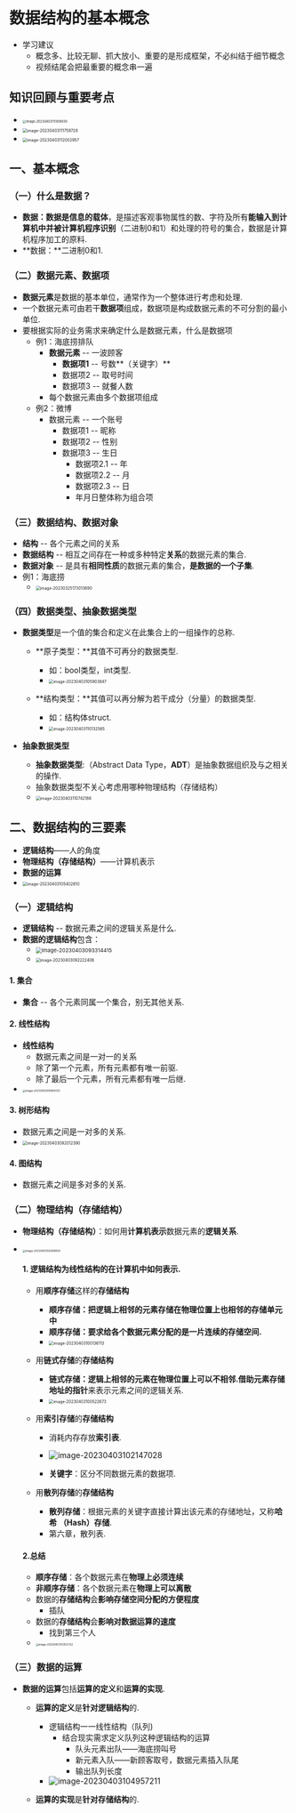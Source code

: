 # 数据结构的基本概念

* 学习建议
  * 概念多、比较无聊、抓大放小、重要的是形成框架，不必纠结于细节概念
  * 视频结尾会把最重要的概念串一遍



## 知识回顾与重要考点

* <img src="https://cvp.oss-cn-shanghai.aliyuncs.com/picgo/202304031114110.png" alt="image-20230403111458930" style="zoom: 40%;" />

* <img src="https://cvp.oss-cn-shanghai.aliyuncs.com/picgo/202304031117863.png" alt="image-20230403111759728" style="zoom: 50%;" />

* <img src="https://cvp.oss-cn-shanghai.aliyuncs.com/picgo/202304031120072.png" alt="image-20230403112002957" style="zoom: 50%;" />



## 一、基本概念



### （一）什么是数据？

* **数据：**数据是**信息的载体**，是描述客观事物属性的数、字符及所有**能输入到计算机中并被计算机程序识别**（二进制0和1）和处理的符号的集合，数据是计算机程序加工的原料.
* **数据：**二进制0和1.



### （二）数据元素、数据项

* **数据元素**是数据的基本单位，通常作为一个整体进行考虑和处理.
* 一个数据元素可由若干**数据项**组成，数据项是构成数据元素的不可分割的最小单位.
* 要根据实际的业务需求来确定什么是数据元素，什么是数据项
  * 例1：海底捞排队
    * **数据元素** -- 一波顾客
      * **数据项1**  -- 号数**（关键字）**
      * 数据项2  -- 取号时间
      * 数据项3 -- 就餐人数
    * 每个数据元素由多个数据项组成
  * 例2：微博
    * 数据元素 -- 一个账号
      * 数据项1 -- 昵称
      * 数据项2 -- 性别
      * 数据项3 -- 生日
        * 数据项2.1 -- 年
        * 数据项2.2 -- 月
        * 数据项2.3 -- 日
        * 年月日整体称为组合项



### （三）数据结构、数据对象

* **结构**  -- 各个元素之间的关系
* **数据结构**  -- 相互之间存在一种或多种特定**关系**的数据元素的集合.
* **数据对象**  --  是具有**相同性质**的数据元素的集合，**是数据的一个子集**.
* 例1：海底捞
  * <img src="https://cvp.oss-cn-shanghai.aliyuncs.com/picgo/202303251730806.png" alt="image-20230325173013690" style="zoom: 50%;" />



### （四）数据类型、抽象数据类型

* **数据类型**是一个值的集合和定义在此集合上的一组操作的总称.

  * **原子类型：**其值不可再分的数据类型.
    * 如：bool类型，int类型.
    * <img src="https://cvp.oss-cn-shanghai.aliyuncs.com/picgo/202304031059907.png" alt="image-20230403105903847" style="zoom: 50%;" />

  * **结构类型：**其值可以再分解为若干成分（分量）的数据类型.
    * 如：结构体struct.
    * <img src="https://cvp.oss-cn-shanghai.aliyuncs.com/picgo/202304031101640.png" alt="image-20230403110132565" style="zoom:50%;" />



* **抽象数据类型**
  * **抽象数据类型**:（Abstract Data Type，**ADT**）是抽象数据组织及与之相关的操作.
  * 抽象数据类型不关心考虑用哪种物理结构（存储结构）
  * <img src="https://cvp.oss-cn-shanghai.aliyuncs.com/picgo/202304031107294.png" alt="image-20230403110742186" style="zoom: 50%;" />



## 二、数据结构的三要素

* **逻辑结构**——人的角度
* **物理结构（存储结构）**——计算机表示
* **数据的运算**
* <img src="https://cvp.oss-cn-shanghai.aliyuncs.com/picgo/202304031054909.png" alt="image-20230403105402810" style="zoom: 50%;" />



### （一）逻辑结构

* **逻辑结构** -- 数据元素之间的逻辑关系是什么.
* **数据的逻辑结构**包含：
  * <img src="https://cvp.oss-cn-shanghai.aliyuncs.com/picgo/202304030933515.png" alt="image-20230403093314415" style="zoom: 67%;" />
  * <img src="https://cvp.oss-cn-shanghai.aliyuncs.com/picgo/202304030922472.png" alt="image-20230403092222406" style="zoom: 50%;" />



#### 1. 集合

* **集合**  --  各个元素同属一个集合，别无其他关系.



#### 2. 线性结构

* **线性结构**
  * 数据元素之间是一对一的关系
  * 除了第一个元素，所有元素都有唯一前驱.
  * 除了最后一个元素，所有元素都有唯一后继.
* <img src="https://cvp.oss-cn-shanghai.aliyuncs.com/picgo/202304030918449.png" alt="image-20230403091804312" style="zoom: 33%;" />



#### 3. 树形结构

* 数据元素之间是一对多的关系.
* <img src="https://cvp.oss-cn-shanghai.aliyuncs.com/picgo/202304030920440.png" alt="image-20230403092012390" style="zoom: 50%;" />



#### 4. 图结构

* 数据元素之间是多对多的关系.



### （二）物理结构（存储结构）

* **物理结构（存储结构）**：如何用**计算机表示**数据元素的**逻辑关系**.

* <img src="https://cvp.oss-cn-shanghai.aliyuncs.com/picgo/202304031028629.png" alt="image-20230403102808550" style="zoom: 33%;" />

  #### 1. 逻辑结构为线性结构的在计算机中如何表示.

  * 用**顺序存储**这样的**存储结构**
    * **顺序存储：把逻辑上相邻的元素存储在物理位置上也相邻的存储单元中**
    * **顺序存储：要求给各个数据元素分配的是一片连续的存储空间.**
    * <img src="https://cvp.oss-cn-shanghai.aliyuncs.com/picgo/202304031001203.png" alt="image-20230403100136113" style="zoom: 50%;" />

  * 用**链式存储**的**存储结构**
    * **链式存储：逻辑上相邻的元素在物理位置上可以不相邻.**借助元素存储地址的**指针**来表示元素之间的逻辑关系.
    * <img src="https://cvp.oss-cn-shanghai.aliyuncs.com/picgo/202304031005787.png" alt="image-20230403100522673" style="zoom: 50%;" />

  

  * 用**索引存储**的**存储结构**

    * 消耗内存存放**索引表**.
    * ![image-20230403102147028](C:\Users\51532\AppData\Roaming\Typora\typora-user-images\image-20230403102147028.png)

    * **关键字**：区分不同数据元素的数据项.

  

  * 用**散列存储**的**存储结构**
    * **散列存储**：根据元素的关键字直接计算出该元素的存储地址，又称**哈希**
      **（Hash）存储**.
    * 第六章，散列表.

  

  #### 2.总结

  * **顺序存储**：各个数据元素在**物理上必须连续**
  * **非顺序存储**：各个数据元素在**物理上可以离散**
  * 数据的**存储结构**会**影响存储空间分配的方便程度**
    * 插队
  * 数据的**存储结构**会**影响对数据运算的速度**
    * 找到第三个人
  * <img src="https://cvp.oss-cn-shanghai.aliyuncs.com/picgo/202304031035949.png" alt="image-20230403103512722" style="zoom: 33%;" />



### （三）数据的运算

* **数据的运算**包括**运算的定义**和**运算的实现**.

  * **运算的定义**是**针对逻辑结构**的.
    * 逻辑结构一一线性结构（队列)
      * 结合现实需求定义队列这种逻辑结构的运算
        * 队头元素出队——海底捞叫号
        * 新元素入队——新顾客取号，数据元素插入队尾
        * 输出队列长度
    * ![image-20230403104957211](https://cvp.oss-cn-shanghai.aliyuncs.com/picgo/202304031049319.png)

  * **运算的实现**是**针对存储结构**的.

​	
